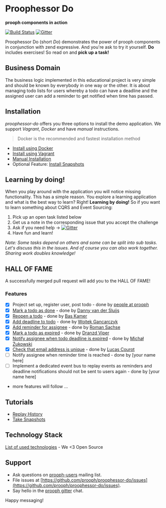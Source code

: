 # Proophessor Do
**prooph components in action**

[![Build Status](https://travis-ci.org/prooph/proophessor-do.svg)](https://travis-ci.org/prooph/proophessor-do)
[![Gitter](https://badges.gitter.im/Join%20Chat.svg)](https://gitter.im/prooph/improoph)


Proophessor Do (short *Do*) demonstrates the power of prooph components in conjunction with zend expressive.
And you're ask to try it yourself. **Do** includes exercises! So read on and **pick up a task!**

## Business Domain

The business logic implemented in this educational project is very simple and should be known by everybody in one way or the other.
It is about managing todo lists for users whereby a todo can have a deadline and the assigned user can add a reminder to get notified when
time has passed.

## Installation
*proophessor-do* offers you three options to install the demo application. We support *Vagrant*, *Docker* and have *manual*
instructions.

> Docker is the recommended and fastest installation method

- [Install using Docker](docs/installation/docker.md)
- [Install using Vagrant](docs/installation/vagrant.md)
- [Manual Installation](docs/installation/manual.md)
- Optional Feature: [Install Snapshots](docs/installation/snapshots.md)

## Learning by doing!

When you play around with the application you will notice missing functionality. This has a simple reason. You explore
a learning application and what is the best way to learn? Right! **Learning by doing!** So if you want to learn something about
CQRS and Event Sourcing:

1. Pick up an open task listed below
2. Get us a note in the corresponding issue that you accept the challenge
3. Ask if you need help -> [![Gitter](https://badges.gitter.im/Join%20Chat.svg)](https://gitter.im/prooph/improoph)
4. Have fun and learn!


*Note: Some tasks depend on others and some can be split into sub tasks. Let's discuss this in the issues. And of course you
can also work together. Sharing work doubles knowledge!*

## HALL OF FAME

A successfully merged pull request will add you to the HALL OF FAME!

### Features

- [x] Project set up, register user, post todo - done by [people at prooph](https://github.com/orgs/prooph/people)
- [x] [Mark a todo as done](https://github.com/prooph/proophessor-do/issues/1) - done by [Danny van der Sluijs](https://github.com/DannyvdSluijs)
- [x] [Reopen a todo](https://github.com/prooph/proophessor-do/issues/2) - done by [Bas Kamer](https://github.com/basz)
- [x] [Add deadline to todo](https://github.com/prooph/proophessor-do/issues/35) - done by [Wojtek Gancarczyk](https://github.com/theDisco)
- [x] [Add reminder for assignee](https://github.com/prooph/proophessor-do/issues/60) - done by [Roman Sachse](https://github.com/rommsen)
- [x] [Mark a todo as expired](https://github.com/prooph/proophessor-do/issues/75) - done by [Dranzd Viper](https://github.com/dranzd)
- [x] [Notify assignee when todo deadline is expired](https://github.com/prooph/proophessor-do/issues/82) - done by [Michał Żukowski](https://github.com/mikemix)
- [x] [Check that email address is unique](https://github.com/prooph/proophessor-do/issues/92) - done by [Lucas Courot](https://github.com/lucascourot)
- [ ] Notify assignee when reminder time is reached - done by [your name here]
- [ ] Implement a dedicated event bus to replay events as reminders and deadline notifications should not be sent to users again - done by [your name here]
- more features will follow ...

## Tutorials

- [Replay History](docs/tutorials/replay_history.md)
- [Take Snapshots](docs/tutorials/take_snapshots.md)

## Technology Stack

[List of used technologies](docs/technology_stack.md) - We <3 Open Source

## Support

- Ask questions on [prooph-users](https://groups.google.com/forum/?hl=de#!forum/prooph) mailing list.
- File issues at [https://github.com/prooph/proophessor-do/issues](https://github.com/prooph/proophessor-do/issues).
- Say hello in the [prooph gitter](https://gitter.im/prooph/improoph) chat.

Happy messaging!
